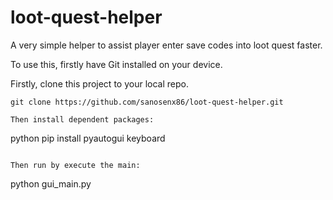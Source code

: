 # loot-quest-helper
A very simple helper to assist player enter save codes into loot quest faster.

To use this, firstly have Git installed on your device.

Firstly, clone this project to your local repo.
```
git clone https://github.com/sanosenx86/loot-quest-helper.git

Then install dependent packages:
``` 
python pip install pyautogui keyboard
```

Then run by execute the main:
```
python gui_main.py
```
